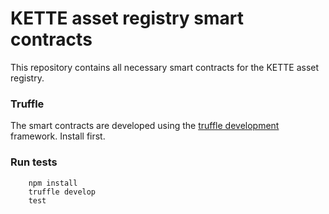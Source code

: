 # KETTE asset registry smart contracts

This repository contains all necessary smart contracts for the KETTE asset registry. 

### Truffle

The smart contracts are developed using the [truffle development](https://github.com/trufflesuite/truffle) framework. Install first.

### Run tests
        npm install
        truffle develop
        test